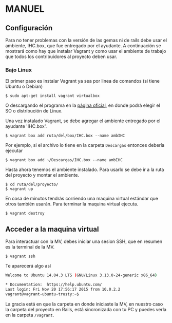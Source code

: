 # MANUEL

## Configuración

Para no tener problemas con la versión de las gemas ni de rails debe usar el 
ambiente, IHC.box, que fue entregado por el ayudante. A continuación se 
mostrará como hay que instalar Vagrant y como usar el ambiente de trabajo que 
todos los contribuidores al proyecto deben usar.

### Bajo Linux

El primer paso es instalar Vagrant ya sea por linea de comandos (si tiene 
Ubuntu o Debian)

    $ sudo apt-get install vagrant virtualbox

O descargando el programa en la [página oficial][download], en donde podrá 
elegir el SO o distribución de Linux.

[download]: https://www.vagrantup.com/downloads.html "Descargas"

Una vez instalado Vagrant, se debe agregar el ambiente entregado por el 
ayudante 'IHC.box'.

    $ vagrant box add ruta/del/box/IHC.box --name ambIHC

Por ejemplo, si el archivo lo tiene en la carpeta `Descargas` entonces debería 
ejecutar

    $ vagrant box add ~/Descargas/IHC.box --name ambIHC

Hasta ahora tenemos el ambiente instalado. Para usarlo se debe ir a la ruta del 
proyecto y montar el ambiente.

    $ cd ruta/del/proyecto/
    $ vagrant up

En cosa de minutos tendrás corriendo una maquina virtual estándar que otros 
también usarán. Para terminar la maquina virtual ejecuta.

    $ vagrant destroy

## Acceder a la maquina virtual

Para interactuar con la MV, debes iniciar una sesion SSH, que en resumen es la 
terminal de la MV.

    $ vagrant ssh

Te aparecerá algo así

```bash
Welcome to Ubuntu 14.04.3 LTS (GNU/Linux 3.13.0-24-generic x86_64)

* Documentation:  https://help.ubuntu.com/
Last login: Fri Nov 20 17:56:17 2015 from 10.0.2.2
vagrant@vagrant-ubuntu-trusty:~$
```

La gracia está en que la carpeta en donde iniciaste la MV, en nuestro caso la 
carpeta del proyecto en Rails, está sincronizada con tu PC y puedes verla en la 
carpeta `/vagrant`.
